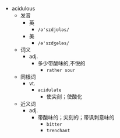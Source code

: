 - acidulous
  - 发音
    - 英
      - `/ə'sɪdjʊləs/`
    - 美
      - `/ə'sɪdʒələs/`
  - 词义
    - adj.
      - 多少带酸味的,不悦的
        - `rather sour `
  - 同根词
    - vt.
      - `acidulate`
        - 使尖刻；使酸化
  - 近义词
    - adj.
      - 带酸味的；尖刻的；带讽刺意味的
        - `bitter`
        - `trenchant`

